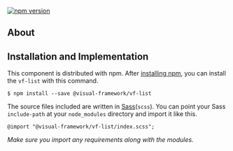 [![npm version](https://badge.fury.io/js/%40visual-framework%2Fvf-list.svg)](https://badge.fury.io/js/%40visual-framework%2Fvf-list)

## About

## Installation and Implementation

This component is distributed with npm. After [installing npm](https://www.npmjs.com/get-npm), you can install the `vf-list` with this command.

```
$ npm install --save @visual-framework/vf-list
```

The source files included are written in [Sass](http://sass-lang.com)(`scss`). You can point your Sass `include-path` at your `node_modules` directory and import it like this.

```
@import "@visual-framework/vf-list/index.scss";
```

_Make sure you import any requirements along with the modules._
